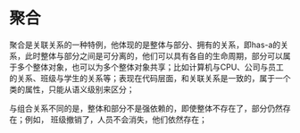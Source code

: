 # 聚合
聚合是关联关系的一种特例，他体现的是整体与部分、拥有的关系，即has-a的关系，此时整体与部分之间是可分离的，他们可以具有各自的生命周期，部分可以属于多个整体对象，也可以为多个整体对象共享；比如计算机与CPU、公司与员工的关系、班级与学生的关系等；表现在代码层面，和关联关系是一致的，属于一个类的属性，只能从语义级别来区分；


与组合关系不同的是，整体和部分不是强依赖的，即使整体不存在了，部分仍然存在；例如， 班级撤销了，人员不会消失，他们依然存在；
